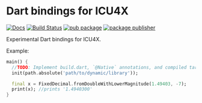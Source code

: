 # Dart bindings for ICU4X
[![Docs](https://docs.rs/icu/badge.svg)](https://docs.rs/icu) [![Build Status](https://github.com/unicode-org/icu4x/actions/workflows/build-test.yml/badge.svg)](https://github.com/unicode-org/icu4x/actions) [![pub package](https://img.shields.io/pub/v/icu.svg)](https://pub.dev/packages/icu) [![package publisher](https://img.shields.io/pub/publisher/icu.svg)](https://pub.dev/packages/icu/publisher)

Experimental Dart bindings for ICU4X.

Example:

```dart
main() {
  //TODO: Implement build.dart, `@Native` annotations, and compiled targets storage to remove this.
  init(path.absolute('path/to/dynamic/library'));

  final x = FixedDecimal.fromDoubleWithLowerMagnitude(1.49403, -7);
  print(x); //prints '1.4940300'
}
```